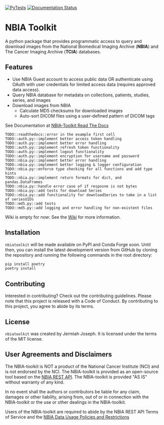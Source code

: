 [![PyTests](https://github.com/jjjermiah/NBIA-toolkit/actions/workflows/main.yml/badge.svg)](https://github.com/jjjermiah/NBIA-toolkit/actions/workflows/main.yml)
[![Documentation Status](https://readthedocs.org/projects/nbia-toolkit/badge/?version=latest)](https://nbia-toolkit.readthedocs.io/en/latest/?badge=latest)

# NBIA Toolkit 
A python package that provides programmatic access to query and download images from the National Biomedical Imaging Archive (**NBIA**) and The Cancer Imaging Archive (**TCIA**) databases.

## Features
- Use NBIA Guest account to access public data OR authenticate using OAuth with user credentials for limited access data (requires approved data access).
- Query NBIA database for metadata on collections, patients, studies, series, and images
- Download images from NBIA
  - Calculate MD5 checksums for downloaded images
  - Auto-sort DICOM files using a user-defined pattern of DICOM tags



See Documentation at [NBIA-Toolkit Read The Docs](https://nbia-toolkit.readthedocs.io/en/latest/)

    TODO::readthedocs::error in the example first cell
    TODO::auth.py::implement better access token handling
    TODO::auth.py::implement better error handling
    TODO::auth.py::implement refresh token functionality
    TODO::auth.py::implement logout functionality
    TODO::auth.py::implement encryption for username and password
    TODO::nbia.py::implement better error handling
    TODO::nbia.py::implement better logging & logger configuration
    TODO::nbia.py::enforce type checking for all functions and add type hints
    TODO::nbia.py::implement return formats for dict, and pandas.DataFrames
    TODO::nbia.py::handle error case of if resposne is not bytes 
    TODO::nbia.py::add tests for download Series
    TODO::nbia.py::add functionality for downloadSeries to take in a list of seriesUIDs
    TODO::md5.py::add tests
    TODO::md5.py::add logging and error handling for non-existent files


Wiki is empty for now:
See the [Wiki](https://github.com/jjjermiah/NBIA-toolkit/wiki) for more information.



## Installation

`nbiatoolkit` will be made available on PyPI and Conda Forge soon. Until then, you can install the latest development version from GitHub by cloning the repository and running the following commands in the root directory:

```bash
pip install poetry
poetry install
```


## Contributing

Interested in contributing? Check out the contributing guidelines. Please note that this project is released with a Code of Conduct. By contributing to this project, you agree to abide by its terms.

## License

`nbiatoolkit` was created by Jermiah Joseph. It is licensed under the terms of the MIT license.

## User Agreements and Disclaimers
The NBIA-toolkit is NOT a product of the National Cancer Institute (NCI) and is not endorsed by the NCI.
The NBIA-toolkit is provided as an open-source tool based on the [NBIA REST API](https://wiki.cancerimagingarchive.net/display/Public/NBIA+Advanced+REST+API+Guide).
The NBIA-toolkit is provided "AS IS" without warranty of any kind.

In no event shall the authors or contributors be liable for any claim, damages or other liability, arising from, out of or in connection with the NBIA-toolkit or the use or other dealings in the NBIA-toolkit.

Users of the NBIA-toolkit are required to abide by the NBIA REST API Terms of Service and the [NBIA Data Usage Policies and Restrictions](https://www.cancerimagingarchive.net/data-usage-policies-and-restrictions/)
